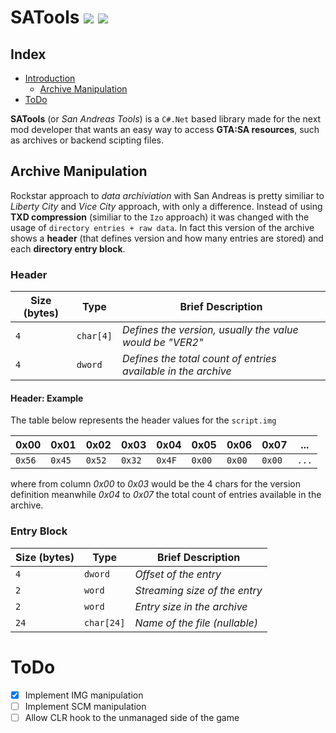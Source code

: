 # SATools <img src="https://img.shields.io/badge/Version-1.0-informational" /> <img src="https://img.shields.io/badge/License-GPL%20v2.0-informational" />

## Index
<!--ts-->
   * [Introduction](#Introduction)
      * [Archive Manipulation](#archive-manipulation)
   * [ToDo](#todo)
<!--te-->

**SATools** (or *San Andreas Tools*) is a ```C#.Net``` based library made for the next mod developer that wants an easy way to access **GTA:SA resources**, such as archives or backend scipting files.

## Archive Manipulation

Rockstar approach to *data archiviation* with San Andreas is pretty similiar to *Liberty City* and *Vice City* approach, with only a difference. Instead of using **TXD compression** (similiar to the ```Izo``` approach) it was changed with the usage of ```directory entries + raw data```. In fact this version of the archive shows a **header** (that defines version and how many entries are stored) and each **directory entry block**.

### Header

| **Size (bytes)** 	| **Type**    	| **Brief Description**                                           	|
|--------------	|---------	|-------------------------------------------------------------	|
| ```4```            	| ```char[4]``` 	| *Defines the version, usually the value would be "VER2"*      	|
| ```4```            	| ```dword```   	| *Defines the total count of entries available in the archive* 	|

#### Header: Example

The table below represents the header values for the ```script.img```

| **0x00** 	| **0x01** 	| **0x02** 	| **0x03** 	| **0x04** 	| **0x05** 	| **0x06** 	| **0x07** 	| **...** 	|
|-----------	|-----------	|-----------	|------------	|-----------	|-----------	|-----------	|-----------	|-----------	|
| ```0x56```  | ```0x45``` 	| ```0x52``` 	| ```0x32``` 	| ```0x4F``` 	| ```0x00``` 	| ```0x00``` 	| ```0x00``` 	| ```...``` 	|

where from column *0x00* to *0x03* would be the 4 chars for the version definition meanwhile *0x04* to *0x07* the total count of entries available in the archive.

### Entry Block 

| **Size (bytes)** 	      | **Type**        | **Brief Description**           |
|-----------------	      |----------	      |--------------------------------	|
| ```4```            	    | ```dword```    	| *Offset of the entry*         	|
| ```2```            	    | ```word```     	| *Streaming size of the entry* 	|
| ```2```            	    | ```word```     	| *Entry size in the archive*   	|
| ```24```           	    | ```char[24]``` 	| *Name of the file (nullable)* 	|

# ToDo

- [x] Implement IMG manipulation
- [ ] Implement SCM manipulation
- [ ] Allow CLR hook to the unmanaged side of the game

